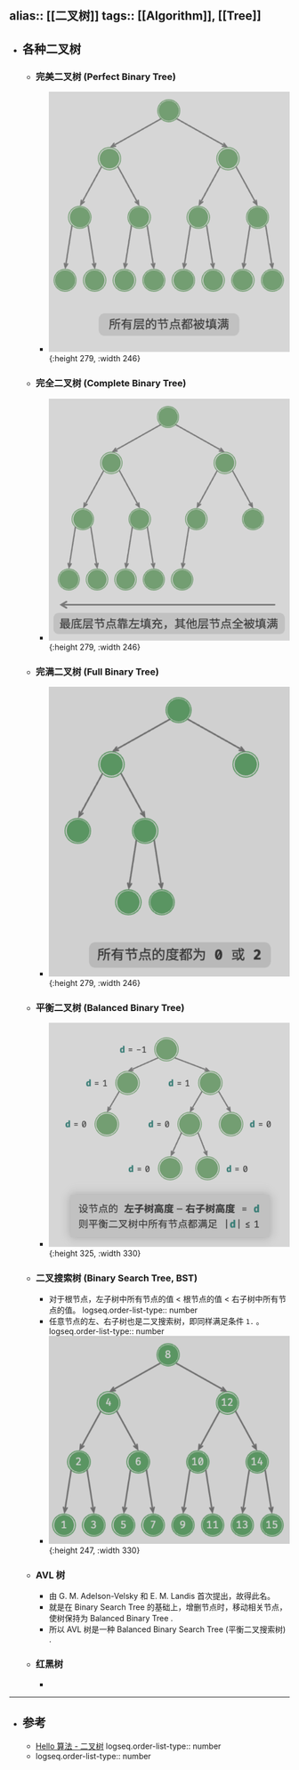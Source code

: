 alias:: [[二叉树]]
tags:: [[Algorithm]], [[Tree]]
---

- ## 各种二叉树
	- ### 完美二叉树 (Perfect Binary Tree)
		- ![image.png](../assets/image_1722860353205_0.png){:height 279, :width 246}
	- ### 完全二叉树 (Complete Binary Tree)
		- ![image.png](../assets/image_1722860403380_0.png){:height 279, :width 246}
	- ### 完满二叉树 (Full Binary Tree)
		- ![image.png](../assets/image_1722860449646_0.png){:height 279, :width 246}
	- ### 平衡二叉树 (Balanced Binary Tree)
		- ![image.png](../assets/image_1722860839246_0.png){:height 325, :width 330}
	- ### 二叉搜索树 (Binary Search Tree, BST)
		- 对于根节点，左子树中所有节点的值 < 根节点的值 < 右子树中所有节点的值。
		  logseq.order-list-type:: number
		- 任意节点的左、右子树也是二叉搜索树，即同样满足条件 `1.` 。
		  logseq.order-list-type:: number
		- ![image.png](../assets/image_1722860997171_0.png){:height 247, :width 330}
	- ### AVL 树
		- 由 G. M. Adelson-Velsky 和 E. M. Landis 首次提出，故得此名。
		- 就是在 Binary Search Tree 的基础上，增删节点时，移动相关节点，使树保持为 Balanced Binary Tree .
		- 所以 AVL 树是一种 Balanced Binary Search Tree (平衡二叉搜索树) .
	- ### 红黑树
		-
- ---
- ## 参考
	- [Hello 算法 - 二叉树](https://www.hello-algo.com/chapter_tree/binary_tree/)
	  logseq.order-list-type:: number
	- logseq.order-list-type:: number